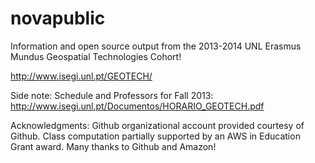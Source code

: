 novapublic
==========

Information and open source output from the 2013-2014 UNL Erasmus Mundus Geospatial Technologies Cohort!

http://www.isegi.unl.pt/GEOTECH/

Side note: Schedule and Professors for Fall 2013:
http://www.isegi.unl.pt/Documentos/HORARIO_GEOTECH.pdf



Acknowledgments:
Github organizational account provided courtesy of Github.
Class computation partially supported by an AWS in Education Grant award.
Many thanks to Github and Amazon!

